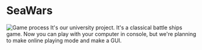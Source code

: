 # SeaWars
![Game process](https://pp.userapi.com/c849228/v849228381/165b00/FZ7FKxJpUPA.jpg)
It's our university project. It's a classical battle ships game. Now you can play with your computer in console, but we're planning to make online playing mode and make a GUI.
